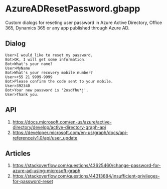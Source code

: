 # AzureADResetPassword.gbapp
Custom dialogs for reseting user password in Azure Active Directory, Office 365, Dynamics 365 or any app published through Azure AD.

## Dialog

```
User>I would like to reset my password.
Bot>OK, I will get some information.
Bot>What's your name?
User>MyName
Bot>What's your recovery mobile number?
User>+55 21 9999-9999
Bot>Please confirm the code sent to your mobile.
User>392340
Bot>Your new password is '2osdfhu*j'.
User>Thank you.
```

## API

1. https://docs.microsoft.com/en-us/azure/active-directory/develop/active-directory-graph-api
2. https://developer.microsoft.com/en-us/graph/docs/api-reference/v1.0/api/user_update

## Articles

1. https://stackoverflow.com/questions/43625460/change-password-for-azure-ad-using-microsoft-graph
2. https://stackoverflow.com/questions/44313884/insufficient-privileges-for-password-reset
